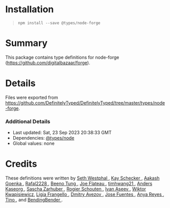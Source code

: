 # Installation
> `npm install --save @types/node-forge`

# Summary
This package contains type definitions for node-forge (https://github.com/digitalbazaar/forge).

# Details
Files were exported from https://github.com/DefinitelyTyped/DefinitelyTyped/tree/master/types/node-forge.

### Additional Details
 * Last updated: Sat, 23 Sep 2023 20:38:33 GMT
 * Dependencies: [@types/node](https://npmjs.com/package/@types/node)
 * Global values: none

# Credits
These definitions were written by [Seth Westphal      ](https://github.com/westy92), [Kay Schecker       ](https://github.com/flynetworks), [Aakash Goenka      ](https://github.com/a-k-g), [Rafal2228          ](https://github.com/rafal2228), [Beeno Tung         ](https://github.com/beenotung), [Joe Flateau        ](https://github.com/joeflateau), [timhwang21         ](https://github.com/timhwang21), [Anders Kaseorg     ](https://github.com/andersk), [Sascha Zarhuber    ](https://github.com/saschazar21), [Rogier Schouten    ](https://github.com/rogierschouten), [Ivan Aseev         ](https://github.com/aseevia), [Wiktor Kwapisiewicz](https://github.com/wiktor-k), [Ligia Frangello    ](https://github.com/frangello), [Dmitry Avezov      ](https://github.com/avezov), [Jose Fuentes       ](https://github.com/j-fuentes), [Anya Reyes         ](https://github.com/darkade), [Tino               ](https://github.com/tino-247), and [BendingBender      ](https://github.com/BendingBender).
